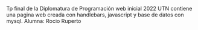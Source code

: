 Tp final de la Diplomatura de Programación web inicial 2022 UTN
contiene una pagina web creada con handlebars, javascript y base de datos con mysql.
Alumna: Rocio Ruperto
